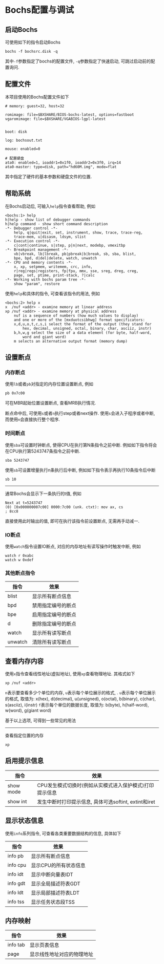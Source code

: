 Bochs配置与调试
================


启动Bochs
-----------

可使用如下的指令启动Bochs

```
bochs -f bochsrc.disk -q  
```

其中`-f`参数指定了bochs的配置文件, `-q`参数指定了快速启动, 可跳过启动前的配置询问.

配置文件
----------

本项目使用的Bochs配置文件如下

```
# memory: guest=32, host=32

romimage: file=$BXSHARE/BIOS-bochs-latest, options=fastboot
vgaromimage: file=$BXSHARE/VGABIOS-lgpl-latest


boot: disk

log: bochsout.txt

mouse: enabled=0

# 配置硬盘
ata0: enabled=1, ioaddr1=0x1f0, ioaddr2=0x3f0, irq=14
ata0-master: type=disk, path="hd60M.img", mode=flat
```

其中指定了硬件的基本参数和硬盘文件的位置. 


帮助系统
---------

在Bochs启动后, 可输入`help`指令查看帮助, 例如

```
<bochs:1> help
h|help - show list of debugger commands
h|help command - show short command description
-*- Debugger control -*-
    help, q|quit|exit, set, instrument, show, trace, trace-reg,
    trace-mem, u|disasm, ldsym, slist
-*- Execution control -*-
    c|cont|continue, s|step, p|n|next, modebp, vmexitbp
-*- Breakpoint management -*-
    vb|vbreak, lb|lbreak, pb|pbreak|b|break, sb, sba, blist,
    bpe, bpd, d|del|delete, watch, unwatch
-*- CPU and memory contents -*-
    x, xp, setpmem, writemem, crc, info,
    r|reg|regs|registers, fp|fpu, mmx, sse, sreg, dreg, creg,
    page, set, ptime, print-stack, ?|calc
-*- Working with bochs param tree -*-
    show "param", restore
```

使用`help`和具体的指令, 可查看该指令的用法, 例如

```
<bochs:2> help x
x  /nuf <addr> - examine memory at linear address
xp /nuf <addr> - examine memory at physical address
    nuf is a sequence of numbers (how much values to display)
    and one or more of the [mxduotcsibhwg] format specificators:
    x,d,u,o,t,c,s,i select the format of the output (they stand for
        hex, decimal, unsigned, octal, binary, char, asciiz, instr)
    b,h,w,g select the size of a data element (for byte, half-word,
        word and giant word)
    m selects an alternative output format (memory dump)
```


设置断点
-----------

### 内存断点

使用`lb`或者`pb`对指定的内存位置设置断点, 例如

```
pb 0x7c00
```
可在MBR起始位置设置断点, 查看MRB执行情况.

断点命中后, 可使用`s`或者`n`执行step或者next操作. 使用`s`会进入子程序或者中断, 而使用`n`会直接执行整个程序.

### 时间断点

使用`sba`可设置时钟断点, 使得CPU在执行第N条指令之前中断. 例如如下指令将会在CPU执行第5243747条指令之前中断.

```
sba 5243747
```

使用`sb`可设置增量执行n条执行后中断, 例如如下指令表示再执行10条指令后中断

```
sb 10
```

-------------

通常Bochs会显示下一条执行的t值, 例如

```
Next at t=5243747
(0) [0x000000007c00] 0000:7c00 (unk. ctxt): mov ax, cs                ; 8cc8
```

直接使用此时输出的值, 即可在执行该指令前设置断点, 无需再手动减一.

### IO断点

使用`watch`指令设置IO断点, 对应的内存地址有读写操作时触发中断, 例如

```
watch r 0xabc
watch w 0xdef
```

### 其他断点指令

指令    | 效果
-------|----------------------
blist   | 显示所有断点信息
bpd     | 禁用指定编号的断点
bpe     | 启用指定编号的断点
d       | 删除指定编号的断点
watch   | 显示所有读写断点
unwatch | 清除所有读写断点


查看内存内容
-----------

使用`x`指令查看线性地址(虚拟地址), 使用`xp`查看物理地址. 其格式如下

```
xp /nuf <addr>
```

`n`表示要查看多少个单位的内存, `u`表示每个单位展示的格式, . 
`u`表示每个单位展示的格式, 取值为: x(hex), d(decimal), u(unsigned), o(octal), b(binary), c(char), s(asciiz), i(instr)
`f`表示每个单位的数据长度, 取值为: b(byte), h(half-word), w(word), g(giant word)

基于以上选项, 可得到一些常见的用法

----------------------

查看指定位置的内存

```
xp
```


启用提示信息
----------------

指令      | 效果
----------|-------------------------------------------------------
show mode | CPU发生模式切换时(例如从实模式进入保护模式)打印提示信息
show int  | 发生中断时打印提示信息, 具体可选softint, extint和iret


显示状态信息
-------------

使用`info`系列指令, 可查看各类重要数据结构的信息, 具体如下


指令        | 效果
------------|-------------
info pb     | 显示所有断点信息
info cpu    | 显示CPU的所有状态信息
info idt    | 显示中断向量表IDT
info gdt    | 显示全局描述符表GDT
info ldt    | 显示局部描述符表LDT
info tss    | 显示任务状态段TSS


内存映射
--------------

指令           | 效果
--------------|----------------------------
info tab      | 显示页表信息
page <addr>   | 显示线性地址对应的物理地址